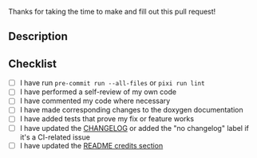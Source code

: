 Thanks for taking the time to make and fill out this pull request!

## Description

<!--
Please include a clear and concise description of the changes included in this pull request.
Explain what are you changing and why.

If applicable, link the related issue using "Fixes #issue_number".
-->

## Checklist

- [ ] I have run `pre-commit run --all-files` or `pixi run lint`
- [ ] I have performed a self-review of my own code
- [ ] I have commented my code where necessary
- [ ] I have made corresponding changes to the doxygen documentation
- [ ] I have added tests that prove my fix or feature works
- [ ] I have updated the [CHANGELOG](https://github.com/stack-of-tasks/pinocchio/blob/devel/CHANGELOG.md) or added the "no changelog" label if it's a CI-related issue
- [ ] I have updated the [README credits section](https://github.com/stack-of-tasks/pinocchio?tab=readme-ov-file#credits)

